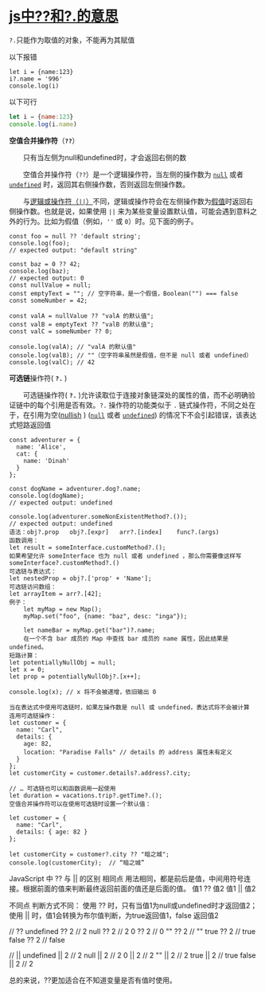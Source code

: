 # [js中??和?.的意思](https://www.cnblogs.com/zhigu/p/13962661.html)

`?.`只能作为取值的对象，不能再为其赋值

以下报错

```JS
let i = {name:123}
i?.name = '996'
console.log(i)
```

以下可行

```js
let i = {name:123}
console.log(i.name)
```





**空值合并操作符**（**`??`**）

　　只有当左侧为null和undefined时，才会返回右侧的数

　　空值合并操作符（`??`）是一个逻辑操作符，当左侧的操作数为 [`null`](https://developer.mozilla.org/zh-CN/docs/Web/JavaScript/Reference/Global_Objects/null) 或者 [`undefined`](https://developer.mozilla.org/zh-CN/docs/Web/JavaScript/Reference/Global_Objects/undefined) 时，返回其右侧操作数，否则返回左侧操作数。

　　与[逻辑或操作符（`||`）](https://developer.mozilla.org/en-US/docs/Web/JavaScript/Reference/Operators/Logical_Operators#Logical_OR_2)不同，逻辑或操作符会在左侧操作数为[假值](https://developer.mozilla.org/zh-CN/docs/Glossary/Falsy)时返回右侧操作数。也就是说，如果使用 `||` 来为某些变量设置默认值，可能会遇到意料之外的行为。比如为假值（例如，`''` 或 `0`）时。见下面的例子。

```
const foo = null ?? 'default string';
console.log(foo);
// expected output: "default string"

const baz = 0 ?? 42;
console.log(baz);
// expected output: 0
const nullValue = null;
const emptyText = ""; // 空字符串，是一个假值，Boolean("") === false
const someNumber = 42;

const valA = nullValue ?? "valA 的默认值";
const valB = emptyText ?? "valB 的默认值";
const valC = someNumber ?? 0;

console.log(valA); // "valA 的默认值"
console.log(valB); // ""（空字符串虽然是假值，但不是 null 或者 undefined）
console.log(valC); // 42
```

**可选链**操作符( **`?.`** )

　　可选链操作符( **`?.`** )允许读取位于连接对象链深处的属性的值，而不必明确验证链中的每个引用是否有效。`?.` 操作符的功能类似于 `.` 链式操作符，不同之处在于，在引用为空([nullish](https://wiki.developer.mozilla.org/en-US/docs/Glossary/nullish) ) ([`null`](https://developer.mozilla.org/zh-CN/docs/Web/JavaScript/Reference/Global_Objects/null) 或者 [`undefined`](https://developer.mozilla.org/zh-CN/docs/Web/JavaScript/Reference/Global_Objects/undefined)) 的情况下不会引起错误，该表达式短路返回值

```
const adventurer = {
  name: 'Alice',
  cat: {
    name: 'Dinah'
  }
};

const dogName = adventurer.dog?.name;
console.log(dogName);
// expected output: undefined

console.log(adventurer.someNonExistentMethod?.());
// expected output: undefined
语法：obj?.prop   obj?.[expr]   arr?.[index]    func?.(args)
函数调用：
let result = someInterface.customMethod?.();
如果希望允许 someInterface 也为 null 或者 undefined ，那么你需要像这样写 someInterface?.customMethod?.()
可选链与表达式： 
let nestedProp = obj?.['prop' + 'Name'];
可选链访问数组：
let arrayItem = arr?.[42];
例子：
    let myMap = new Map();
    myMap.set("foo", {name: "baz", desc: "inga"});

    let nameBar = myMap.get("bar")?.name;
    在一个不含 bar 成员的 Map 中查找 bar 成员的 name 属性，因此结果是 undefined。
短路计算：
let potentiallyNullObj = null;
let x = 0;
let prop = potentiallyNullObj?.[x++];

console.log(x); // x 将不会被递增，依旧输出 0

当在表达式中使用可选链时，如果左操作数是 null 或 undefined，表达式将不会被计算
连用可选链操作：
let customer = {
  name: "Carl",
  details: {
    age: 82,
    location: "Paradise Falls" // details 的 address 属性未有定义
  }
};
let customerCity = customer.details?.address?.city;

// … 可选链也可以和函数调用一起使用
let duration = vacations.trip?.getTime?.();
空值合并操作符可以在使用可选链时设置一个默认值：

let customer = {
  name: "Carl",
  details: { age: 82 }
};

let customerCity = customer?.city ?? "暗之城";
console.log(customerCity);  // “暗之城”
```





JavaScript 中 ?? 与 || 的区别
相同点
用法相同，都是前后是值，中间用符号连接。根据前面的值来判断最终返回前面的值还是后面的值。
值1 ?? 值2
值1 || 值2

不同点
判断方式不同：
使用 ?? 时，只有当值1为null或undefined时才返回值2；
使用 || 时，值1会转换为布尔值判断，为true返回值1，false 返回值2

// ??
undefined ?? 2	// 2
null ?? 2		// 2
0 ?? 2			// 0
"" ?? 2			// ""
true ?? 2		// true
false ?? 2		// false

// ||
undefined || 2	// 2
null || 2		// 2
0 || 2			// 2
"" || 2			// 2
true || 2		// true
false || 2		// 2

总的来说，??更加适合在不知道变量是否有值时使用。
